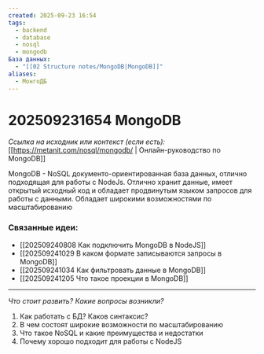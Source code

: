 ```yaml
---
created: 2025-09-23 16:54
tags:
  - backend
  - database
  - nosql
  - mongodb
База данных:
  - "[[02 Structure notes/MongoDB|MongoDB]]"
aliases:
  - МонгоДБ
---
```

# 202509231654 MongoDB

*Ссылка на исходник или контекст (если есть):* [[https://metanit.com/nosql/mongodb/ | Онлайн-руководство по MongoDB]]

MongoDB - NoSQL документо-ориентированная база данных, отлично подходящая для работы с NodeJs. Отлично хранит данные, имеет открытый исходный код и обладает продвинутым языком запросов для работы с данными. Обладает широкими возможностями по масштабированию

### Связанные идеи:
* [[202509240808 Как подключить MongoDB в NodeJS]]
* [[202509241029 В каком формате записываются запросы в MongoDB]]
* [[202509241034 Как фильтровать данные в MongoDB]]
* [[202509241205 Что такое проекции в MongoDB]]
---

*Что стоит развить? Какие вопросы возникли?*
1) Как работать с БД? Каков синтаксис?
2) В чем состоят широкие возможности по масштабированию
3) Что такое NoSQL и какие преимущества и недостатки
4) Почему хорошо подходит для работы с NodeJS
